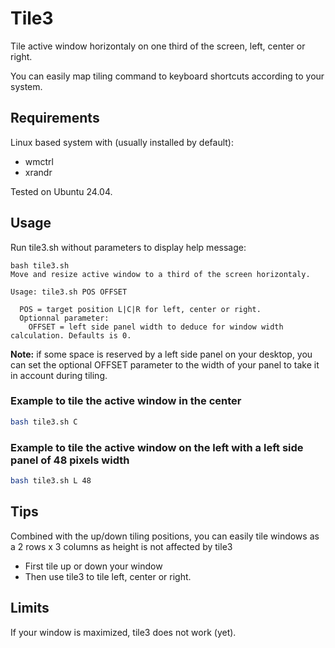 # Tile3

Tile active window horizontaly on one third of the screen, left, center or right.

You can easily map tiling command to keyboard shortcuts according to your system.

## Requirements

Linux based system with (usually installed by default):

- wmctrl
- xrandr

Tested on Ubuntu 24.04.

## Usage

Run tile3.sh without parameters to display help message:

```
bash tile3.sh 
Move and resize active window to a third of the screen horizontaly.

Usage: tile3.sh POS OFFSET

  POS = target position L|C|R for left, center or right.
  Optionnal parameter:
    OFFSET = left side panel width to deduce for window width calculation. Defaults is 0.
```

**Note:** if some space is reserved by a left side panel on your desktop, you can set the optional OFFSET parameter to the width of your panel to take it in account during tiling.

### Example to tile the active window in the center

```bash
bash tile3.sh C
```

### Example to tile the active window on the left with a left side panel of 48 pixels width

```bash
bash tile3.sh L 48
```

## Tips

Combined with the up/down tiling positions, you can easily tile windows as a 2 rows x 3 columns as height is not affected by tile3

- First tile up or down your window
- Then use tile3 to tile left, center or right.

## Limits

If your window is maximized, tile3 does not work (yet).

